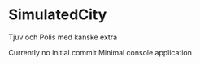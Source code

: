 # SimulatedCity
Tjuv och Polis med kanske extra

Currently no initial commit
Minimal console application
